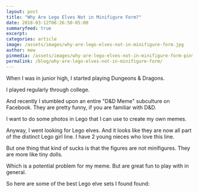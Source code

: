 ```yaml
---
layout: post
title: "Why Are Lego Elves Not in Minifigure Form?"
date: 2018-03-12T06:26:50-05:00
summaryfeed: true
excerpt:  
categories: article
image: /assets/images/why-are-lego-elves-not-in-minifigure-form.jpg
author: mew
pinmedia: /assets/images/why-are-lego-elves-not-in-minifigure-form-pinterest.jpg
permalink: /blog/why-are-lego-elves-not-in-minifigure-form/
---
```

When I was in junior high, I started playing Dungeons & Dragons.

I played regularly through college.

And recently I stumbled upon an entire "D&D Meme" subculture on Facebook. They are pretty funny, if you are familiar with D&D.

I want to do some photos in Lego that I can use to create my own memes.

Anyway, I went looking for Lego elves. And it looks like they are now all part of the distinct Lego girl line. I have 2 young nieces who love this line.

But one thing that kind of sucks is that the figures are not minifigures. They are more like tiny dolls.

Which is a potential problem for my meme. But are great fun to play with in general.

So here are some of the best Lego elve sets I found found:
<script src="https://api.tablelabs.com/t/lf9dlale.js" defer></script>